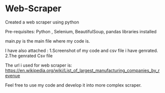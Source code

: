 # Web-Scraper
Created a web scraper using python 

Pre-requisites:
Python , Selenium, BeautifulSoup, pandas libraries installed

main.py is the main file where my code is.

I have also attached :
1.Screenshot of my code and csv file i have genrated.
2.The genrated Csv file 

The url i used for web scraper is:
https://en.wikipedia.org/wiki/List_of_largest_manufacturing_companies_by_revenue

Feel free to use my code and develop it into more complex scraper.
